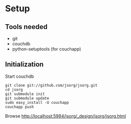 Setup
=====

Tools needed
------------

* git
* couchdb
* python-setuptools (for couchapp)

Initialization
--------------

Start couchdb


    git clone git://github.com/jsorg/jsorg.git
    cd jsorg
    git submodule init
    git submodule update
    sudo easy_install -U couchapp
    couchapp push

Browse [http://localhost:5984/jsorg/_design/jsorg/jsorg.html](http://localhost:5984/jsorg/_design/jsorg/jsorg.html)
